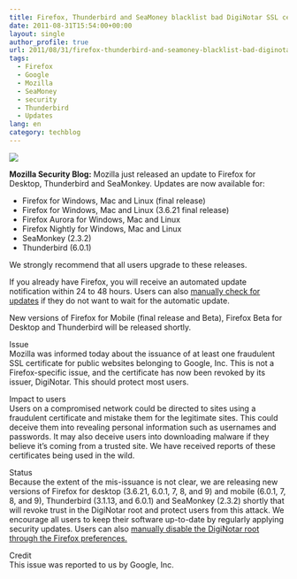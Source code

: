 ```yaml
---
title: Firefox, Thunderbird and SeaMoney blacklist bad DigiNotar SSL certificates
date: 2011-08-31T15:54:00+00:00
layout: single
author_profile: true
url: 2011/08/31/firefox-thunderbird-and-seamoney-blacklist-bad-diginotar-ssl-certificates/
tags:
  - Firefox
  - Google
  - Mozilla
  - SeaMoney
  - security
  - Thunderbird
  - Updates
lang: en
category: techblog
---
```

[![](http://4.bp.blogspot.com/-Zwp8qtOYnck/Tl5R13-a_GI/AAAAAAAAEAA/FjeHZsZ7Rzc/s1600/logo_footer.png)](http://4.bp.blogspot.com/-Zwp8qtOYnck/Tl5R13-a_GI/AAAAAAAAEAA/FjeHZsZ7Rzc/s1600/logo_footer.png)

**Mozilla Security Blog:** Mozilla just released an update to Firefox for Desktop, Thunderbird and SeaMonkey. Updates are now available for:

*   Firefox for Windows, Mac and Linux (final release)
*   Firefox for Windows, Mac and Linux (3.6.21 final release)
*   Firefox Aurora for Windows, Mac and Linux
*   Firefox Nightly for Windows, Mac and Linux
*   SeaMonkey (2.3.2)
*   Thunderbird (6.0.1)

We strongly recommend that all users upgrade to these releases.

If you already have Firefox, you will receive an automated update notification within 24 to 48 hours. Users can also [manually check for updates](http://support.mozilla.com/kb/Updating%20Firefox?s=manual+update&as=s#w_how-do-i-manually-check-for-updates) if they do not want to wait for the automatic update.

New versions of Firefox for Mobile (final release and Beta), Firefox Beta for Desktop and Thunderbird will be released shortly.

Issue  
Mozilla was informed today about the issuance of at least one fraudulent SSL certificate for public websites belonging to Google, Inc. This is not a Firefox-specific issue, and the certificate has now been revoked by its issuer, DigiNotar. This should protect most users.

Impact to users  
Users on a compromised network could be directed to sites using a fraudulent certificate and mistake them for the legitimate sites. This could deceive them into revealing personal information such as usernames and passwords. It may also deceive users into downloading malware if they believe it’s coming from a trusted site. We have received reports of these certificates being used in the wild.

Status  
Because the extent of the mis-issuance is not clear, we are releasing new versions of Firefox for desktop (3.6.21, 6.0.1, 7, 8, and 9) and mobile (6.0.1, 7, 8, and 9), Thunderbird (3.1.13, and 6.0.1) and SeaMonkey (2.3.2) shortly that will revoke trust in the DigiNotar root and protect users from this attack. We encourage all users to keep their software up-to-date by regularly applying security updates. Users can also [manually disable the DigiNotar root through the Firefox preferences.](http://support.mozilla.com/en-US/kb/deleting-diginotar-ca-cert)

Credit  
This issue was reported to us by Google, Inc.